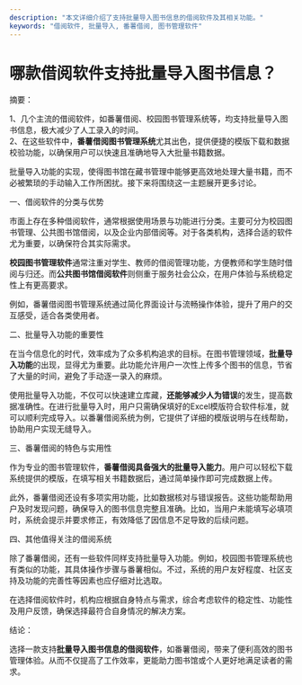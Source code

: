 ```yaml
---
description: "本文详细介绍了支持批量导入图书信息的借阅软件及其相关功能。"
keywords: "借阅软件, 批量导入, 番薯借阅, 图书管理软件"
---
```

# 哪款借阅软件支持批量导入图书信息？

摘要： 

1、几个主流的借阅软件，如番薯借阅、校园图书管理系统等，均支持批量导入图书信息，极大减少了人工录入的时间。  
2、在这些软件中，**番薯借阅图书管理系统**尤其出色，提供便捷的模版下载和数据校验功能，以确保用户可以快速且准确地导入大批量书籍数据。  

批量导入功能的实现，使得图书馆在藏书管理中能够更高效地处理大量书籍，而不必被繁琐的手动输入工作所困扰。接下来将围绕这一主题展开更多讨论。

一、借阅软件的分类与优势

市面上存在多种借阅软件，通常根据使用场景与功能进行分类。主要可分为校园图书管理、公共图书馆借阅，以及企业内部借阅等。对于各类机构，选择合适的软件尤为重要，以确保符合其实际需求。

**校园图书管理软件**通常注重对学生、教师的借阅管理功能，方便教师和学生随时借阅与归还。而**公共图书馆借阅软件**则侧重于服务社会公众，在用户体验与系统稳定性上有更高要求。

例如，番薯借阅图书管理系统通过简化界面设计与流畅操作体验，提升了用户的交互感受，适合各类使用者。

二、批量导入功能的重要性

在当今信息化的时代，效率成为了众多机构追求的目标。在图书管理领域，**批量导入功能**的出现，显得尤为重要。此功能允许用户一次性上传多个图书的信息，节省了大量的时间，避免了手动逐一录入的麻烦。

使用批量导入功能，不仅可以快速建立库藏，**还能够减少人为错误**的发生，提高数据准确性。在进行批量导入时，用户只需确保填好的Excel模版符合软件标准，就可以顺利完成导入。以番薯借阅系统为例，它提供了详细的模版说明与在线帮助，协助用户实现无缝导入。

三、番薯借阅的特色与实用性

作为专业的图书管理软件，**番薯借阅具备强大的批量导入能力**。用户可以轻松下载系统提供的模版，在填写相关书籍数据后，通过简单操作即可完成数据上传。

此外，番薯借阅还设有多项实用功能，比如数据核对与错误报告。这些功能帮助用户及时发现问题，确保导入的图书信息完整且准确。比如，当用户未能填写必填项时，系统会提示并要求修正，有效降低了因信息不足导致的后续问题。

四、其他值得关注的借阅系统

除了番薯借阅，还有一些软件同样支持批量导入功能。例如，校园图书管理系统也有类似的功能，其具体操作步骤与番薯相似。不过，系统的用户友好程度、社区支持及功能的完善性等因素也应仔细对比选取。

在选择借阅软件时，机构应根据自身特点与需求，综合考虑软件的稳定性、功能性及用户反馈，确保选择最符合自身情况的解决方案。

结论：

选择一款支持**批量导入图书信息的借阅软件**，如番薯借阅，带来了便利高效的图书管理体验。从而不仅提高了工作效率，更能助力图书馆或个人更好地满足读者的需求。
